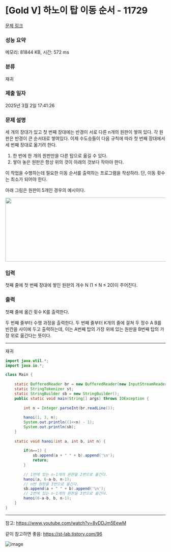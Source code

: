 # [Gold V] 하노이 탑 이동 순서 - 11729 

[문제 링크](https://www.acmicpc.net/problem/11729) 

### 성능 요약

메모리: 81844 KB, 시간: 572 ms

### 분류

재귀

### 제출 일자

2025년 3월 2일 17:41:26

### 문제 설명

<p>세 개의 장대가 있고 첫 번째 장대에는 반경이 서로 다른 n개의 원판이 쌓여 있다. 각 원판은 반경이 큰 순서대로 쌓여있다. 이제 수도승들이 다음 규칙에 따라 첫 번째 장대에서 세 번째 장대로 옮기려 한다.</p>

<ol>
	<li>한 번에 한 개의 원판만을 다른 탑으로 옮길 수 있다.</li>
	<li>쌓아 놓은 원판은 항상 위의 것이 아래의 것보다 작아야 한다.</li>
</ol>

<p>이 작업을 수행하는데 필요한 이동 순서를 출력하는 프로그램을 작성하라. 단, 이동 횟수는 최소가 되어야 한다.</p>

<p>아래 그림은 원판이 5개인 경우의 예시이다.</p>

<p style="text-align: center;"><img alt="" src="https://onlinejudgeimages.s3-ap-northeast-1.amazonaws.com/problem/11729/hanoi.png" style="height:200px; width:1050px"></p>

### 입력 

 <p>첫째 줄에 첫 번째 장대에 쌓인 원판의 개수 N (1 ≤ N ≤ 20)이 주어진다.</p>

### 출력 

 <p>첫째 줄에 옮긴 횟수 K를 출력한다.</p>

<p>두 번째 줄부터 수행 과정을 출력한다. 두 번째 줄부터 K개의 줄에 걸쳐 두 정수 A B를 빈칸을 사이에 두고 출력하는데, 이는 A번째 탑의 가장 위에 있는 원판을 B번째 탑의 가장 위로 옮긴다는 뜻이다.</p>

---

재귀

```java
import java.util.*;
import java.io.*;

class Main {
    
    static BufferedReader br = new BufferedReader(new InputStreamReader(System.in));
    static StringTokenizer st;
    static StringBuilder sb = new StringBuilder();
    public static void main(String[] args) throws IOException {
        
        int n = Integer.parseInt(br.readLine());
        
        hanoi(1, 3, n);
        System.out.println((1<<n) - 1);
        System.out.println(sb);
    }
    
    static void hanoi(int a, int b, int n) {
        
        if(n==1) {
            sb.append(a + " " + b).append('\n');
            return;
        }
        
        // 1번에 있는 n-1개의 원판을 2번으로 옮긴다.
        hanoi(a, 6-a-b, n-1);
        // n번 원판을 3번으로 옮긴다.
        sb.append(a + " " + b).append('\n');
        // 2번에 있는 n-1개의 원판을 3번으로 옮긴다.
        hanoi(6-a-b, b, n-1);
    }
}
```

---

참고: https://www.youtube.com/watch?v=8vDDJm5EewM

같이 참고하면 좋음: https://st-lab.tistory.com/96

![image](https://github.com/user-attachments/assets/0cc91973-60bc-4e31-b222-54cc424dfd3b)

